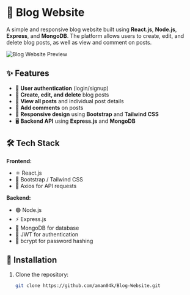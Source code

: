  # 📝 Blog Website

A simple and responsive blog website built using **React.js**, **Node.js**, **Express**, and **MongoDB**. The platform allows users to create, edit, and delete blog posts, as well as view and comment on posts.

![Blog Website Preview](https://via.placeholder.com/800x400.png?text=Blog+Website+Screenshot) <!-- Replace with actual image URL -->

## ✨ Features

- 🔑 **User authentication** (login/signup)
- 📝 **Create, edit, and delete** blog posts
- 👀 **View all posts** and individual post details
- 💬 **Add comments** on posts
- 📱 **Responsive design** using **Bootstrap** and **Tailwind CSS**
- 🖥️ **Backend API** using **Express.js** and **MongoDB**
  
## 🛠️ Tech Stack

**Frontend:**
- ⚛️ React.js
- 🎨 Bootstrap / Tailwind CSS
- 🔗 Axios for API requests

**Backend:**
- 🟢 Node.js
- ⚡ Express.js
- 🍃 MongoDB for database
- 🔐 JWT for authentication
- 🔑 bcrypt for password hashing

## 🚀 Installation

1. Clone the repository:

   ```bash
   git clone https://github.com/aman04k/Blog-Website.git
